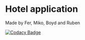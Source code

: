 # Hotel application
Made by Fer, Miko, Boyd and Ruben

[![Codacy Badge](https://api.codacy.com/project/badge/Grade/ad75883f56d04955bf5f19d710fff5f9)](https://www.codacy.com?utm_source=github.com&amp;utm_medium=referral&amp;utm_content=mikolajwichrowski/HHS_PROJGR6&amp;utm_campaign=Badge_Grade)
